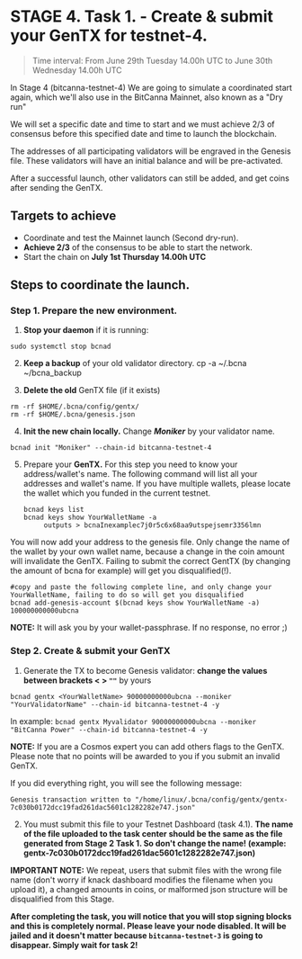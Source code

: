 # STAGE 4. Task 1. - Create & submit your GenTX for testnet-4.
> Time interval: From June 29th Tuesday 14.00h UTC to June 30th Wednesday 14.00h UTC

In Stage 4 (bitcanna-testnet-4) We are going to simulate a coordinated start again, which we'll also use in the BitCanna Mainnet, also known as a "Dry run"

We will set a specific date and time to start and we must achieve 2/3 of consensus before this specified date and time to launch the blockchain.

The addresses of all participating validators will be engraved in the Genesis file. These validators will have an initial balance and will be pre-activated.

After a successful launch, other validators can still be added, and get coins after sending the GenTX. 

## Targets to achieve

* Coordinate and test the Mainnet launch (Second dry-run).
* **Achieve 2/3** of the consensus to be able to start the network.
* Start the chain on **July 1st Thursday 14.00h UTC**

## Steps to coordinate the launch.


### Step 1. Prepare the new environment.

1. **Stop your daemon** if it is running:
```
sudo systemctl stop bcnad
```
2. **Keep a backup** of your old validator directory.
cp -a ~/.bcna ~/bcna_backup

3. **Delete the old** GenTX file (if it exists)
```
rm -rf $HOME/.bcna/config/gentx/
rm -rf $HOME/.bcna/genesis.json
```
4. **Init the new chain locally.** Change ***Moniker*** by your validator name. 
```
bcnad init "Moniker" --chain-id bitcanna-testnet-4
```

5. Prepare your **GenTX.**
For this step you need to know your address/wallet's name. The following command will list all your addresses and wallet's name. If you have multiple wallets, please locate the wallet which you funded in the current testnet.
    ```
    bcnad keys list 
    bcnad keys show YourWalletName -a
         outputs > bcnaInexamplec7j0r5c6x68aa9utspejsemr3356lmn
    ```
You will now add your address to the genesis file. Only change the name of the wallet by your own wallet name, because a change in the coin amount will invalidate the GenTX. Failing to submit the correct GentTX (by changing the amount of bcna for example) will get you disqualified(!).
```
#copy and paste the following complete line, and only change your YourWalletName, failing to do so will get you disqualified
bcnad add-genesis-account $(bcnad keys show YourWalletName -a) 100000000000ubcna
```

**NOTE:** It will ask you by your wallet-passphrase. If no response, no error ;)
### Step 2. Create & submit your GenTX

1. Generate the TX to become Genesis validator: **change the values between brackets < > ``""``** by yours
```
bcnad gentx <YourWalletName> 90000000000ubcna --moniker "YourValidatorName" --chain-id bitcanna-testnet-4 -y
```
In example: 
`bcnad gentx Myvalidator 90000000000ubcna --moniker "BitCanna Power" --chain-id bitcanna-testnet-4 -y`

**NOTE:** If you are a Cosmos expert you can add others flags to the GenTX. Please note that no points will be awarded to you if you submit an invalid GenTX.

If you did everything right, you will see the following message:

```
Genesis transaction written to "/home/linux/.bcna/config/gentx/gentx-7c030b0172dcc19fad261dac5601c1282282e747.json"
```

2. You must submit this file to your Testnet Dashboard (task 4.1).
**The name of the file uploaded to the task center should be the same as the file generated from Stage 2 Task 1. So don't change the name! (example: gentx-7c030b0172dcc19fad261dac5601c1282282e747.json)**

**IMPORTANT NOTE:** We repeat, users that submit files with the wrong file name (don't worry if knack dashboard modifies the filename when you upload it), a changed amounts in coins, or malformed json structure will be disqualified from this Stage.

**After completing the task, you will notice that you will stop signing blocks and this is completely normal. Please leave your node disabled. It will be jailed and it doesn't matter because `bitcanna-testnet-3` is going to disappear. Simply wait for task 2!** 
